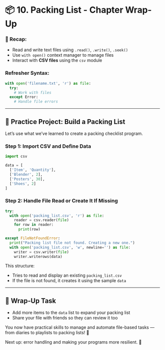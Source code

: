 # 📦 10. Packing List - Chapter Wrap-Up

### 🧠 Recap:
- Read and write text files using `.read()`, `.write()`, `.seek()`
- Use `with open()` context manager to manage files
- Interact with **CSV files** using the `csv` module

### Refresher Syntax:
```python
with open('filename.txt', 'r') as file:
  try:
    # Work with files
  except Error:
    # Handle file errors
```

---

## 🧳 Practice Project: Build a Packing List
Let’s use what we’ve learned to create a packing checklist program.

### Step 1: Import CSV and Define Data
```python
import csv

data = [
  ['Item', 'Quantity'],
  ['Blender', 2],
  ['Posters', 30],
  ['Shoes', 2]
]
```

### Step 2: Handle File Read or Create It If Missing
```python
try:
  with open('packing_list.csv', 'r') as file:
    reader = csv.reader(file)
    for row in reader:
      print(row)

except FileNotFoundError:
  print("Packing list file not found. Creating a new one.")
  with open('packing_list.csv', 'w', newline='') as file:
    writer = csv.writer(file)
    writer.writerows(data)
```

This structure:
- Tries to read and display an existing `packing_list.csv`
- If the file is not found, it creates it using the sample `data`

---

## 📝 Wrap-Up Task
- Add more items to the `data` list to expand your packing list
- Share your file with friends so they can review it too

You now have practical skills to manage and automate file-based tasks — from diaries to playlists to packing lists! 💪

Next up: error handling and making your programs more resilient. 🚨
